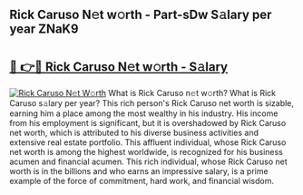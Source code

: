 ## Rick Caruso N𝚎t w𝚘rth - Part-sDw S𝚊lary per year ZNaK9

# <h2><a href="http://gc2g0f.nevu.top/?p=Rick+Caruso">🔗 👉🔴 Rick Caruso N𝚎t w𝚘rth - S𝚊lary</a></h2>

[![Rick Caruso N𝚎t W𝚘rth](https://i.imgur.com/Oavwk0R.jpeg)](http://gc2g0f.nevu.top/?p=Rick+Caruso)
What is Rick Caruso n𝚎t w𝚘rth? What is Rick Caruso s𝚊lary per year?
This rich person's Rick Caruso net worth is sizable, earning him a place among the most wealthy in his industry. His income from his employment is significant, but it is overshadowed by Rick Caruso net worth, which is attributed to his diverse business activities and extensive real estate portfolio. This affluent individual, whose Rick Caruso net worth is among the highest worldwide, is recognized for his business acumen and financial acumen. This rich individual, whose Rick Caruso net worth is in the billions and who earns an impressive salary, is a prime example of the force of commitment, hard work, and financial wisdom.
